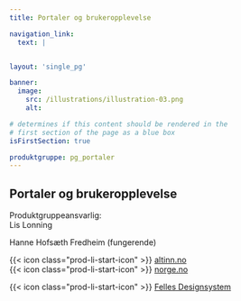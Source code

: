 ```yaml
---
title: Portaler og brukeropplevelse

navigation_link:
  text: |


layout: 'single_pg'

banner:
  image:
    src: /illustrations/illustration-03.png
    alt:

# determines if this content should be rendered in the
# first section of the page as a blue box
isFirstSection: true

produktgruppe: pg_portaler
---
```


## Portaler og brukeropplevelse

Produktgruppeansvarlig:  
Lis Lonning

Hanne Hofsæth Fredheim (fungerende)

{{< icon class="prod-li-start-icon" >}} [altinn.no](https://www.altinn.no/)  
{{< icon class="prod-li-start-icon" >}} [norge.no](https://www.norge.no/)

{{< icon class="prod-li-start-icon" >}} [Felles Designsystem](https://www.designsystemet.no/)
